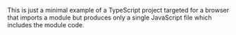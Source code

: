 This is just a minimal example of a TypeScript project targeted for a browser that imports a module but produces only a single JavaScript file which includes the module code.
